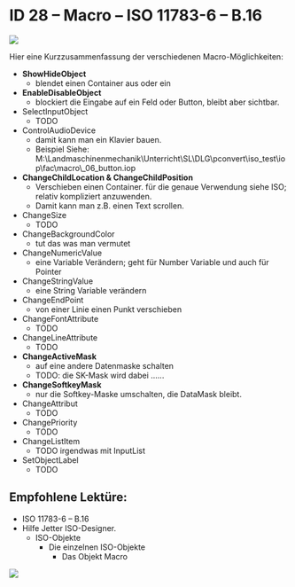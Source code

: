 # ID 28 – Macro – ISO 11783-6 – B.16

![](https://user-images.githubusercontent.com/69573151/95758343-a491f500-0ca8-11eb-8c8a-29371031c94f.png)

Hier eine Kurzzusammenfassung der verschiedenen Macro-Möglichkeiten:

*   **ShowHideObject**
    *   blendet einen Container aus oder ein
*   **EnableDisableObject**
    *   blockiert die Eingabe auf ein Feld oder Button, bleibt aber sichtbar.
*   SelectInputObject
    *   TODO
*   ControlAudioDevice
    *   damit kann man ein Klavier bauen.
    *   Beispiel Siehe: M:\\Landmaschinenmechanik\\Unterricht\\SL\\DLG\\pconvert\\iso\_test\\iop\\fac\\macro\\\_06\_button.iop
*   **ChangeChildLocation & ChangeChildPosition**
    *   Verschieben einen Container. für die genaue Verwendung siehe ISO; relativ kompliziert anzuwenden. 
    *   Damit kann man z.B. einen Text scrollen.
*   ChangeSize
    *   TODO
*   ChangeBackgroundColor
    *   tut das was man vermutet
*   ChangeNumericValue
    *   eine Variable Verändern; geht für Number Variable und auch für Pointer
*   ChangeStringValue
    *   eine String Variable verändern
*   ChangeEndPoint
    *   von einer Linie einen Punkt verschieben
*   ChangeFontAttribute
    *   TODO
*   ChangeLineAttribute
    *   TODO
*   **ChangeActiveMask**
    *   auf eine andere Datenmaske schalten
    *   TODO: die SK-Mask wird dabei ......
*   **ChangeSoftkeyMask**
    *   nur die Softkey-Maske umschalten, die DataMask bleibt.
*   ChangeAttribut
    *   TODO
*   ChangePriority
    *   TODO
*   ChangeListItem
    *   TODO irgendwas mit InputList
*   SetObjectLabel
    *   TODO

## Empfohlene Lektüre:

*   ISO 11783-6 – B.16
*   Hilfe Jetter ISO-Designer.
    *   ISO-Objekte
        *   Die einzelnen ISO-Objekte
            *   Das Objekt Macro

![](https://user-images.githubusercontent.com/69573151/94601320-9fd64580-0293-11eb-981e-d02cb4d5bc7e.png)